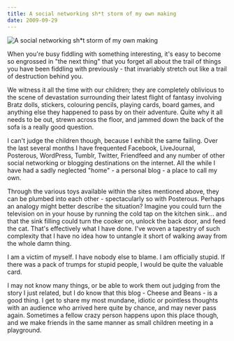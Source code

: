 ```yaml
---
title: A social networking sh*t storm of my own making
date: 2009-09-29
---
```


![A social networking sh*t storm of my own making](https://source.unsplash.com/cckf4TsHAuw/1600x900)

When you're busy fiddling with something interesting, it's easy to become so engrossed in "the next thing" that you forget all about the trail of things you have been fiddling with previously - that invariably stretch out like a trail of destruction behind you.

We witness it all the time with our children; they are completely oblivious to the scene of devastation surrounding their latest flight of fantasy involving Bratz dolls, stickers, colouring pencils, playing cards, board games, and anything else they happened to pass by on their adventure. Quite why it all needs to be out, strewn across the floor, and jammed down the back of the sofa is a really good question.

I can't judge the children though, because I exhibit the same failing. Over the last several months I have frequented Facebook, LiveJournal, Posterous, WordPress, Tumblr, Twitter, Friendfeed and any number of other social networking or blogging destinations on the internet. All the while I have had a sadly neglected "home" - a personal blog - a place to call my own.

Through the various toys available within the sites mentioned above, they can be plumbed into each other - spectacularly so with Posterous. Perhaps an analogy might better describe the situation? Imagine you could turn the television on in your house by running the cold tap on the kitchen sink... and that the sink filling could turn the cooker on, unlock the back door, and feed the cat. That's effectively what I have done. I've woven a tapestry of such complexity that I have no idea how to untangle it short of walking away from the whole damn thing.

I am a victim of myself. I have nobody else to blame. I am officially stupid. If there was a pack of trumps for stupid people, I would be quite the valuable card.

I may not know many things, or be able to work them out judging from the story I just related, but I do know that this blog - Cheese and Beans - is a good thing. I get to share my most mundane, idiotic or pointless thoughts with an audience who arrived here quite by chance, and may never pass again. Sometimes a fellow crazy person happens upon this place though, and we make friends in the same manner as small children meeting in a playground.